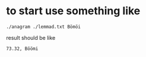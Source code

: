 # to start use something like
```
./anagram ./lemmad.txt Bömöi
```
result should be like
```
73.32, Böömi 
```